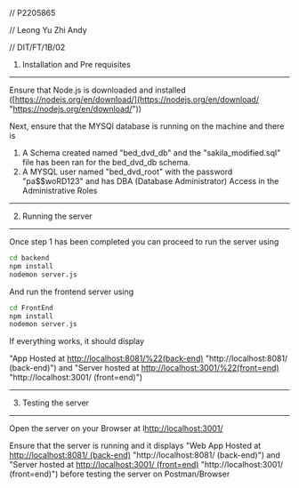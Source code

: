 
// P2205865

// Leong Yu Zhi Andy

// DIT/FT/1B/02

1. Installation and Pre requisites

---

Ensure that Node.js is downloaded and installed ([https://nodejs.org/en/download/](https://nodejs.org/en/download/ "https://nodejs.org/en/download/"))


Next, ensure that the MYSQl database is running on the machine and there is

1. A Schema created named "bed_dvd_db" and the "sakila_modified.sql" file has been ran for the bed_dvd_db schema.
2. A MYSQL user named "bed_dvd_root" with the password "pa$$woRD123" and has DBA (Database Administrator) Access in the Administrative Roles

---

2. Running the server

---

Once step 1 has been completed you can proceed to run the server using

```bash
cd backend
npm install
nodemon server.js
```

And run the frontend server using

```bash
cd FrontEnd
npm install
nodemon server.js
```

If everything works, it should display

"App Hosted at [http://localhost:8081/%22(back-end)](http://localhost:8081/%22(back-end)) "http://localhost:8081/ (back-end)") and "Server hosted at [http://localhost:3001/%22(front=end)](http://localhost:3001/%22(front=end)) "http://localhost:3001/ (front=end)")

---

3. Testing the server

---

Open the server on your Browser at l[http://localhost:3001/](http://localhost:3001/ "http://localhost:3001/")

Ensure that the server is running and it displays "Web App Hosted at [http://localhost:8081/ (back-end)](http://localhost:8081/%22(back-end)) "http://localhost:8081/ (back-end)") and "Server hosted at [http://localhost:3001/ (front=end)](http://localhost:3001/%22(front=end)) "http://localhost:3001/ (front=end)")
before testing the server on Postman/Browser

